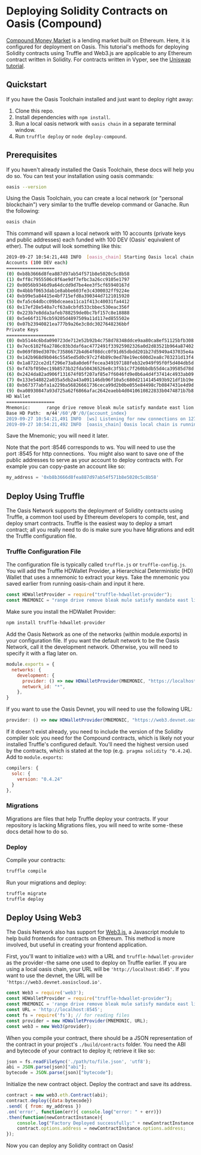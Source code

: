 # Deploying Solidity Contracts on Oasis (Compound)

[Compound Money Market](https://github.com/compound-finance/compound-money-market) is a lending market built on Ethereum. Here, it is configured for deployment on Oasis. This tutorial's methods for deploying Solidity contracts using Truffle and Web3.js are applicable to any Ethereum contract written in Solidity. For contracts written in Vyper, see the [Uniswap tutorial](https://docs.oasis.dev/tutorials/deploy-vyper.html).

## Quickstart

If you have the Oasis Toolchain installed and just want to deploy right away:

1. Clone this repo.
2. Install dependencies with `npm install`.
3. Run a local oasis network with `oasis chain` in a separate terminal window.
4. Run `truffle deploy` or `node deploy-compound`. 

## Prerequisites

If you haven't already installed the Oasis Toolchain, these docs will help you do so. You can test your installation using oasis commands:

```bash
oasis --version
```

Using the Oasis Toolchain, you can create a local network (or "personal blockchain") very similar to the truffle develop command or Ganache. Run the following:

```bash
oasis chain
```

This command will spawn a local network with 10 accounts (private keys and public addresses) each funded with 100 DEV (Oasis' equivalent of ether). The output will look something like this:

```bash
2019-09-27 10:54:21,448 INFO  [oasis_chain] Starting Oasis local chain
Accounts (100 DEV each)
==================
(0) 0xb8b3666d8fea887d97ab54f571b8e5020c5c8b58
(1) 0xff8c7955506c8f6ae9df7efbc3a26cc9105e1797
(2) 0x0056b9346d9a64dcdd9d7be4ee3f5cf65940167d
(3) 0x4bbbf0653dab1e8abbe603fe3c4300032ff9224e
(4) 0xb99e5a84415e4bf715efd8a390344d7121015920
(5) 0xfa5c64dbcc09bdceaea11ca1f413c40031fa4412
(6) 0x17ef28e540a7cf63a8cbfd533cbbec530eac356f
(7) 0x223b7e8dda3afeb788259de0bc7bf157c8e18888
(8) 0x5e66f3176cb59205d4897509a11d117ed855502e
(9) 0x07b23940821ea777b9a26e3c8dc3027648236bbf
Private Keys
==================
(0) 0xb5144c6bda090723de712e52b92b4c758d78348ddce9aa80ca8ef51125bfb308
(1) 0x7ec6102f6a2786c03b3daf6ac4772491f33925902326a0d2d83521b964a87402
(2) 0x069f89ed3070c73586672b4d64f08dcc0f91d65dbdd201b27d5949a437035e4a
(3) 0x142b968d9b046c5545ed5d0c97c2f4b89c0ed78e19ec600d2ea8c703231d13f4
(4) 0x1a8722ce2d1f296e73a8a0de6ffecea349197188feb32e949f95f0f5d404db5d
(5) 0xf47bf050ec19b8573b32fda50436526e8c3f5b1c7f260bbdb55d4ca39585d78d
(6) 0x2424da82ad906f131674f05f207af85e7f6046fd9e0b6a4d4f37414c4933ab09
(7) 0x133e548822a035a5db2a43a091146db96f10a5c680d2114145493b921df1b19e
(8) 0xb67377abfa1a229ba56826661736ceca99d2b0be055e84498c7b0847431e4d9d
(9) 0xa08930847a93d725a62f6866afac2642eaebb4d0410610822833b0474871b7b8
HD Wallet
==================
Mnemonic:      range drive remove bleak mule satisfy mandate east lion minimum unfold ready
Base HD Path:  m/44'/60'/0'/0/{account_index}
2019-09-27 10:54:21,491 INFO  [ws] Listening for new connections on 127.0.0.1:8546.
2019-09-27 10:54:21,492 INFO  [oasis_chain] Oasis local chain is running
```

Save the Mnemonic; you will need it later. 

Note that the port :8546 corresponds to ws. You will need to use the port :8545 for http connections. 
You might also want to save one of the public addresses to serve as your account to deploy contracts with. For example you can copy-paste an account like so:

```js
my_address = '0xb8b3666d8fea887d97ab54f571b8e5020c5c8b58'
```

## Deploy Using Truffle

The Oasis Network supports the deployment of Solidity contracts using Truffle, a common tool used by Ethereum developers to compile, test, and deploy smart contracts. Truffle is the easiest way to deploy a smart contract; all you really need to do is make sure you have Migrations and edit the Truffle configuration file.

### Truffle Configuration File 

The configuration file is typically called `truffle.js` or `truffle-config.js`. You will add the Truffle HDWallet Provider, a Hierarchical Deterministic (HD) Wallet that uses a mnemonic to extract your keys. Take the mnemonic you saved earlier from running oasis-chain and input it here.

```js
const HDWalletProvider = require("truffle-hdwallet-provider");
const MNEMONIC = "range drive remove bleak mule satisfy mandate east lion minimum unfold ready";
```
Make sure you install the HDWallet Provider:

```js
npm install truffle-hdwallet-provider
```

Add the Oasis Network as one of the networks (within module.exports) in your configuration file. If you want the default network to be the Oasis Network, call it the development network. Otherwise, you will need to specify it  with a flag later on.

```js
module.exports = {
  networks: {
    development: {
      provider: () => new HDWalletProvider(MNEMONIC, "https://localhost:8545"),
      network_id: "*",
    },
}
```

If you want to use the Oasis Devnet, you will need to use the following URL:

```js
provider: () => new HDWalletProvider(MNEMONIC, "https://web3.devnet.oasiscloud.io")
```

If it doesn't exist already, you need to include the version of the Solidity compiler solc you need for the Compound contracts, which is likely not your installed Truffle's configured default. You'll need the highest version used by the contracts, which is stated at the top (e.g.` pragma solidity ^0.4.24`). Add to `module.exports`:

```js
compilers: {
  solc: {
    version: "0.4.24"
  }
},
```

### Migrations

Migrations are files that help Truffle deploy your contracts. If your repository is lacking Migrations files, you will need to write some - these docs detail how to do so.

### Deploy

Compile your contracts:

```bash
truffle compile
```
Run your migrations and deploy:

```bash
truffle migrate
truffle deploy
```


## Deploy Using Web3

The Oasis Network also has support for [Web3.js](https://web3js.readthedocs.io/en/v1.2.0/getting-started.html), a Javascript module to help build frontends for contracts on Ethereum. This method is more involved, but useful in creating your frontend application.

First, you'll want to initialize `web3` with a URL and `truffle-hdwallet-provider` as the provider - the same one used to deploy on Truffle earlier. If you are using a local oasis chain, your URL will be `'http://localhost:8545'`. If you want to use the devnet, the URL will be `'https://web3.devnet.oasiscloud.io'`.

```js
const Web3 = require('web3');
const HDWalletProvider = require("truffle-hdwallet-provider");
const MNEMONIC = 'range drive remove bleak mule satisfy mandate east lion minimum unfold ready';
const URL = 'http://localhost:8545';
const fs = require('fs'); // for reading files
const provider = new HDWalletProvider(MNEMONIC, URL);
const web3 = new Web3(provider);
```

When you compile your contract, there should be a JSON representation of the contract in your project's `./build/contracts` folder. You need the ABI and bytecode of your contract to deploy it; retrieve it like so:

```js
json = fs.readFileSync('./path/to/file.json', 'utf8');
abi = JSON.parse(json)["abi"];
bytecode = JSON.parse(json)["bytecode"];
```

Initialize the new contract object. Deploy the contract and save its address.

```js
contract = new web3.eth.Contract(abi);
contract.deploy({data:bytecode})
.send( { from: my_address }) 
.on('error', function(err){ console.log("error: " + err)})
.then(function(newContractInstance){
    console.log("Factory Deployed successfully:" + newContractInstance.options.address);
    contract.options.address = newContractInstance.options.address;
});
```

Now you can deploy any Solidity contract on Oasis!

